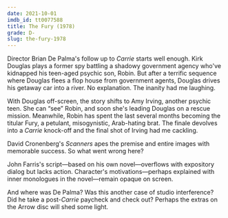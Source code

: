 ```yaml
---
date: 2021-10-01
imdb_id: tt0077588
title: The Fury (1978)
grade: D-
slug: the-fury-1978
---
```


Director Brian De Palma's follow up to <span data-imdb-id="tt0074285">_Carrie_</span> starts well enough. Kirk Douglas plays a former spy battling a shadowy government agency who've kidnapped his teen-aged psychic son, Robin. But after a terrific sequence where Douglas flees a flop house from government agents, Douglas drives his getaway car into a river. No explanation. The inanity had me laughing.

<!-- end -->

With Douglas off-screen, the story shifts to Amy Irving, another psychic teen. She can “see” Robin, and soon she's leading Douglas on a rescue mission. Meanwhile, Robin has spent the last several months becoming the titular Fury, a petulant, misogynistic, Arab-hating brat. The finale devolves into a _Carrie_ knock-off and the final shot of Irving had me cackling.

David Cronenberg's <span data-imdb-id="">_Scanners_</span> apes the premise and entire images with memorable success. So what went wrong here?

John Farris's script—based on his own novel—overflows with expository dialog but lacks action. Character's motivations—perhaps explained with inner monologues in the novel—remain opaque on screen.

And where was De Palma? Was this another case of studio interference? Did he take a post-_Carrie_ paycheck and check out? Perhaps the extras on the Arrow disc will shed some light.